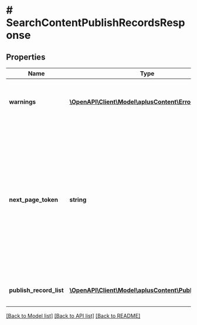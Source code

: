 # # SearchContentPublishRecordsResponse

## Properties

Name | Type | Description | Notes
------------ | ------------- | ------------- | -------------
**warnings** | [**\OpenAPI\Client\Model\aplusContent\Error[]**](Error.md) | A set of messages to the user, such as warnings or comments. | [optional]
**next_page_token** | **string** | A page token that is returned when the results of the call exceed the page size. To get another page of results, call the operation again, passing in this value with the pageToken parameter. | [optional]
**publish_record_list** | [**\OpenAPI\Client\Model\aplusContent\PublishRecord[]**](PublishRecord.md) | A list of A+ Content publishing records. |

[[Back to Model list]](../../README.md#models) [[Back to API list]](../../README.md#endpoints) [[Back to README]](../../README.md)
